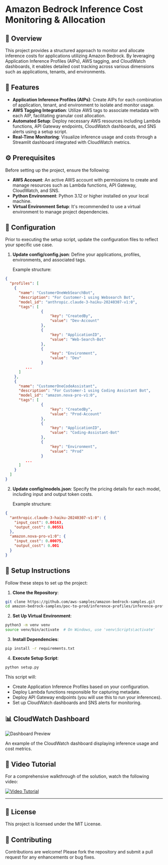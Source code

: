 # Amazon Bedrock Inference Cost Monitoring & Allocation

## 📌 Overview

This project provides a structured approach to monitor and allocate inference costs for applications utilizing Amazon Bedrock. By leveraging Application Inference Profiles (AIPs), AWS tagging, and CloudWatch dashboards, it enables detailed cost tracking across various dimensions such as applications, tenants, and environments.

## 🧰 Features

- **Application Inference Profiles (AIPs)**: Create AIPs for each combination of application, tenant, and environment to isolate and monitor usage.
- **AWS Tagging Integration**: Utilize AWS tags to associate metadata with each AIP, facilitating granular cost allocation.
- **Automated Setup**: Deploy necessary AWS resources including Lambda functions, API Gateway endpoints, CloudWatch dashboards, and SNS alerts using a setup script.
- **Real-Time Monitoring**: Visualize inference usage and costs through a Streamlit dashboard integrated with CloudWatch metrics.

## ⚙️ Prerequisites

Before setting up the project, ensure the following:
- **AWS Account**: An active AWS account with permissions to create and manage resources such as Lambda functions, API Gateway, CloudWatch, and SNS.
- **Python Environment**: Python 3.12 or higher installed on your local machine.
- **Virtual Environment Setup**: It's recommended to use a virtual environment to manage project dependencies.

## 📝 Configuration

Prior to executing the setup script, update the configuration files to reflect your specific use case.

1. **Update config/config.json**: Define your applications, profiles, environments, and associated tags.
   
   Example structure:

```json
{
  "profiles": [
    {
      "name": "CustomerOneWebSearchBot", 
      "description": "For Customer-1 using Websearch Bot",
      "model_id": "anthropic.claude-3-haiku-20240307-v1:0",
      "tags": [
                {
                    "key": "CreatedBy",
                    "value": "Dev-Account"
                },
                {
                    "key": "ApplicationID",
                    "value": "Web-Search-Bot"
                },
                {
                    "key": "Environment",
                    "value": "Dev"
                }
         ...
      ]
    },
    {
      "name": "CustomerOneCodeAssistant",
      "description": "For Customer-1 using Coding Assistant Bot",
      "model_id": "amazon.nova-pro-v1:0",
      "tags": [
                {
                    "key": "CreatedBy",
                    "value": "Prod-Account"
                },
                {
                    "key": "ApplicationID",
                    "value": "Coding-Assistant-Bot"
                },
                {
                    "key": "Environment",
                    "value": "Prod"
                }
         ...
      ]
    }
  ]
}
```

2. **Update config/models.json**: Specify the pricing details for each model, including input and output token costs.
   
   Example structure:

```json
{
  "anthropic.claude-3-haiku-20240307-v1:0": {
    "input_cost": 0.00163,
    "output_cost": 0.00551
  },
  "amazon.nova-pro-v1:0": {
    "input_cost": 0.00075,
    "output_cost": 0.001
  }
}
```

## 🚀 Setup Instructions

Follow these steps to set up the project:

1. **Clone the Repository**:

```bash
git clone https://github.com/aws-samples/amazon-bedrock-samples.git
cd amazon-bedrock-samples/poc-to-prod/inference-profiles/inference-profile-cost-tracing
```

2. **Set Up Virtual Environment**:

```bash
python3 -m venv venv
source venv/bin/activate  # On Windows, use 'venv\Scripts\activate'
```

3. **Install Dependencies**:

```bash
pip install -r requirements.txt
```

4. **Execute Setup Script**:

```bash
python setup.py
```

This script will:
- Create Application Inference Profiles based on your configuration.
- Deploy Lambda functions responsible for capturing metadate.
- Deploy API Gateway endpoints (you will use this to run your inferences).
- Set up CloudWatch dashboards and SNS alerts for monitoring.

## 📊 CloudWatch Dashboard

![Dashboard Preview](https://github.com/aws-samples/amazon-bedrock-samples/poc-to-prod/inference-profiles/inference-profile-cost-tracing/assets/gif-dashboard.gif)

An example of the CloudWatch dashboard displaying inference usage and cost metrics.

## 🎥 Video Tutorial

For a comprehensive walkthrough of the solution, watch the following video:

[![Video Tutorial](https://img.youtube.com/vi/OTbVOuAmsZk/0.jpg)](https://www.youtube.com/watch?v=OTbVOuAmsZk&t=686s)

----
## 🧾 License

This project is licensed under the MIT License.

## 🤝 Contributing

Contributions are welcome! Please fork the repository and submit a pull request for any enhancements or bug fixes.
